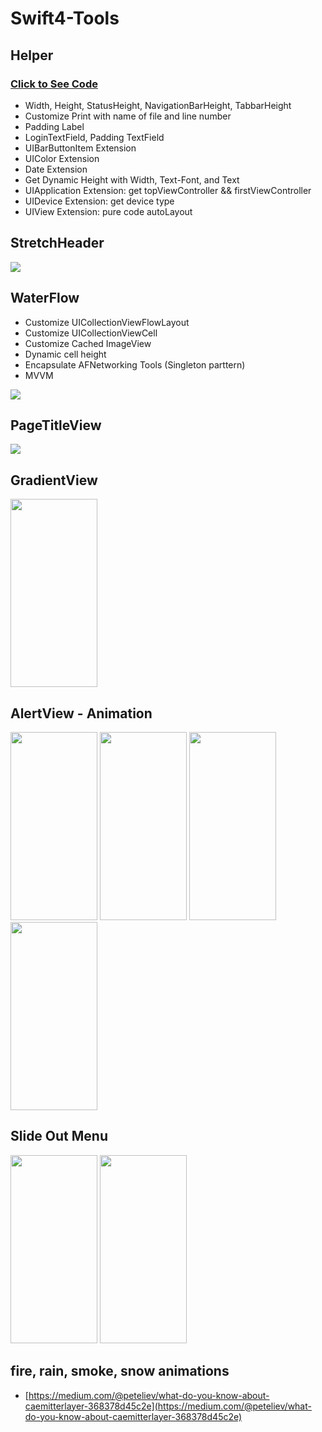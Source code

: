 # Swift4-Tools

## Helper
### [Click to See Code](https://github.com/zijiazhai/Swift4-Tools/blob/master/Helper.swift)
* Width, Height, StatusHeight, NavigationBarHeight, TabbarHeight
* Customize Print with name of file and line number
* Padding Label
* LoginTextField, Padding TextField
* UIBarButtonItem Extension
* UIColor Extension
* Date Extension
* Get Dynamic Height with Width, Text-Font, and Text
* UIApplication Extension: get topViewController && firstViewController
* UIDevice Extension: get device type
* UIView Extension:  pure code autoLayout

## StretchHeader
![](https://github.com/zijiazhai/Swift4-Tools/blob/master/StretchHeader/ezgif.com-video-to-gif.gif)

## WaterFlow
* Customize UICollectionViewFlowLayout
* Customize UICollectionViewCell
* Customize Cached ImageView
* Dynamic cell height
* Encapsulate AFNetworking Tools (Singleton parttern)
* MVVM

![](https://github.com/zijiazhai/Swift4-Tools/blob/master/WaterFlow/WaterFlow.gif)

## PageTitleView
![](https://github.com/zijiazhai/Swift4-Tools/blob/master/PageTitleView/PageTitleView.gif)

## GradientView
<p float="left">
<img width="139" height="301" src="https://github.com/zijiazhai/Swift4-Tools/blob/master/GradientView/image.png">
</p>

## AlertView - Animation
<p float="left">
<img width="139" height="301" src="https://github.com/zijiazhai/Swift4-Tools/blob/master/AlertView/1.png">
<img width="139" height="301" src="https://github.com/zijiazhai/Swift4-Tools/blob/master/AlertView/2.png">
<img width="139" height="301" src="https://github.com/zijiazhai/Swift4-Tools/blob/master/AlertView/3.png">
<img width="139" height="301" src="https://github.com/zijiazhai/Swift4-Tools/blob/master/AlertView/4.png">
</p>

## Slide Out Menu
<p float="left">
<img width="139" height="301" src="https://github.com/zijiazhai/Swift4-Tools/blob/master/Slide%20out%20menu/1.png">
<img width="139" height="301" src="https://github.com/zijiazhai/Swift4-Tools/blob/master/Slide%20out%20menu/2.png">
</p>


  
## fire, rain, smoke, snow animations
* [https://medium.com/@peteliev/what-do-you-know-about-caemitterlayer-368378d45c2e](https://medium.com/@peteliev/what-do-you-know-about-caemitterlayer-368378d45c2e)
